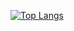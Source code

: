 [![Top Langs](https://github-readme-stats.vercel.app/api/top-langs/?username=g0dm0d)](https://github.com/anuraghazra/github-readme-stats)
